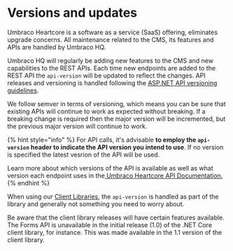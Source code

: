 # Versions and updates

Umbraco Heartcore is a software as a service (SaaS) offering, eliminates upgrade concerns. All maintenance related to the CMS, its features and APIs are handled by Umbraco HQ.

Umbraco HQ will regularly be adding new features to the CMS and new capabilities to the REST APIs. Each time new endpoints are added to the REST API the `api-version` will be updated to reflect the changes. API releases and versioning is handled following the [ASP.NET API versioning guidelines](https://github.com/microsoft/aspnet-api-versioning).

We follow semver in terms of versioning, which means you can be sure that existing APIs will continue to work as expected without breaking. If a breaking change is required then the major version will be incremented, but the previous major version will continue to work.

{% hint style="info" %}
For API calls, it's advisable **to employ the `api-version` header to indicate the API version you intend to use**. If no version is specified the latest vesrion of the API will be used.

Learn more about which versions of the API is available as well as what version each endpoint uses in the[ Umbraco Heartcore API Documentation.](api-documentation/)
{% endhint %}

When using our [Client Libraries](client-libraries/), the `api-version` is handled as part of the library and generally not something you need to worry about.

Be aware that the client library releases will have certain features available. The Forms API is unavailable in the initial release (1.0) of the .NET Core client library, for instance. This was made available in the 1.1 version of the client library.






